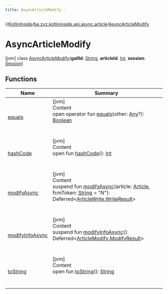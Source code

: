 ```yaml
---
title: AsyncArticleModify -
---
```

//[KotlinInside](../../index.md)/[be.zvz.kotlininside.api.async.article](../index.md)/[AsyncArticleModify](index.md)



# AsyncArticleModify  
 [jvm] class [AsyncArticleModify](index.md)(**gallId**: [String](https://kotlinlang.org/api/latest/jvm/stdlib/kotlin/-string/index.html), **articleId**: [Int](https://kotlinlang.org/api/latest/jvm/stdlib/kotlin/-int/index.html), **session**: [Session](../../be.zvz.kotlininside.session/-session/index.md))   


## Functions  
  
|  Name|  Summary| 
|---|---|
| <a name="kotlin/Any/equals/#kotlin.Any?/PointingToDeclaration/"></a>[equals](../../be.zvz.kotlininside.utils/-string-util/-companion/index.md#%5Bkotlin%2FAny%2Fequals%2F%23kotlin.Any%3F%2FPointingToDeclaration%2F%5D%2FFunctions%2F-1231821796)| <a name="kotlin/Any/equals/#kotlin.Any?/PointingToDeclaration/"></a>[jvm]  <br>Content  <br>open operator fun [equals](../../be.zvz.kotlininside.utils/-string-util/-companion/index.md#%5Bkotlin%2FAny%2Fequals%2F%23kotlin.Any%3F%2FPointingToDeclaration%2F%5D%2FFunctions%2F-1231821796)(other: [Any](https://kotlinlang.org/api/latest/jvm/stdlib/kotlin/-any/index.html)?): [Boolean](https://kotlinlang.org/api/latest/jvm/stdlib/kotlin/-boolean/index.html)  <br><br><br>
| <a name="kotlin/Any/hashCode/#/PointingToDeclaration/"></a>[hashCode](../../be.zvz.kotlininside.utils/-string-util/-companion/index.md#%5Bkotlin%2FAny%2FhashCode%2F%23%2FPointingToDeclaration%2F%5D%2FFunctions%2F-1231821796)| <a name="kotlin/Any/hashCode/#/PointingToDeclaration/"></a>[jvm]  <br>Content  <br>open fun [hashCode](../../be.zvz.kotlininside.utils/-string-util/-companion/index.md#%5Bkotlin%2FAny%2FhashCode%2F%23%2FPointingToDeclaration%2F%5D%2FFunctions%2F-1231821796)(): [Int](https://kotlinlang.org/api/latest/jvm/stdlib/kotlin/-int/index.html)  <br><br><br>
| <a name="be.zvz.kotlininside.api.async.article/AsyncArticleModify/modifyAsync/#be.zvz.kotlininside.api.type.Article#kotlin.String/PointingToDeclaration/"></a>[modifyAsync](modify-async.md)| <a name="be.zvz.kotlininside.api.async.article/AsyncArticleModify/modifyAsync/#be.zvz.kotlininside.api.type.Article#kotlin.String/PointingToDeclaration/"></a>[jvm]  <br>Content  <br>suspend fun [modifyAsync](modify-async.md)(article: [Article](../../be.zvz.kotlininside.api.type/-article/index.md), fcmToken: [String](https://kotlinlang.org/api/latest/jvm/stdlib/kotlin/-string/index.html) = "N"): Deferred<[ArticleWrite.WriteResult](../../be.zvz.kotlininside.api.article/-article-write/-write-result/index.md)>  <br><br><br>
| <a name="be.zvz.kotlininside.api.async.article/AsyncArticleModify/modifyInfoAsync/#/PointingToDeclaration/"></a>[modifyInfoAsync](modify-info-async.md)| <a name="be.zvz.kotlininside.api.async.article/AsyncArticleModify/modifyInfoAsync/#/PointingToDeclaration/"></a>[jvm]  <br>Content  <br>suspend fun [modifyInfoAsync](modify-info-async.md)(): Deferred<[ArticleModify.ModifyResult](../../be.zvz.kotlininside.api.article/-article-modify/-modify-result/index.md)>  <br><br><br>
| <a name="kotlin/Any/toString/#/PointingToDeclaration/"></a>[toString](../../be.zvz.kotlininside.utils/-string-util/-companion/index.md#%5Bkotlin%2FAny%2FtoString%2F%23%2FPointingToDeclaration%2F%5D%2FFunctions%2F-1231821796)| <a name="kotlin/Any/toString/#/PointingToDeclaration/"></a>[jvm]  <br>Content  <br>open fun [toString](../../be.zvz.kotlininside.utils/-string-util/-companion/index.md#%5Bkotlin%2FAny%2FtoString%2F%23%2FPointingToDeclaration%2F%5D%2FFunctions%2F-1231821796)(): [String](https://kotlinlang.org/api/latest/jvm/stdlib/kotlin/-string/index.html)  <br><br><br>

